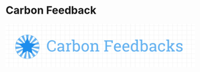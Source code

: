 # Carbon Feedback
<img src="https://github.com/itslastonenikhil/carbonfeedbacks/blob/main/meta/carbonfeedbacks.jpg">


